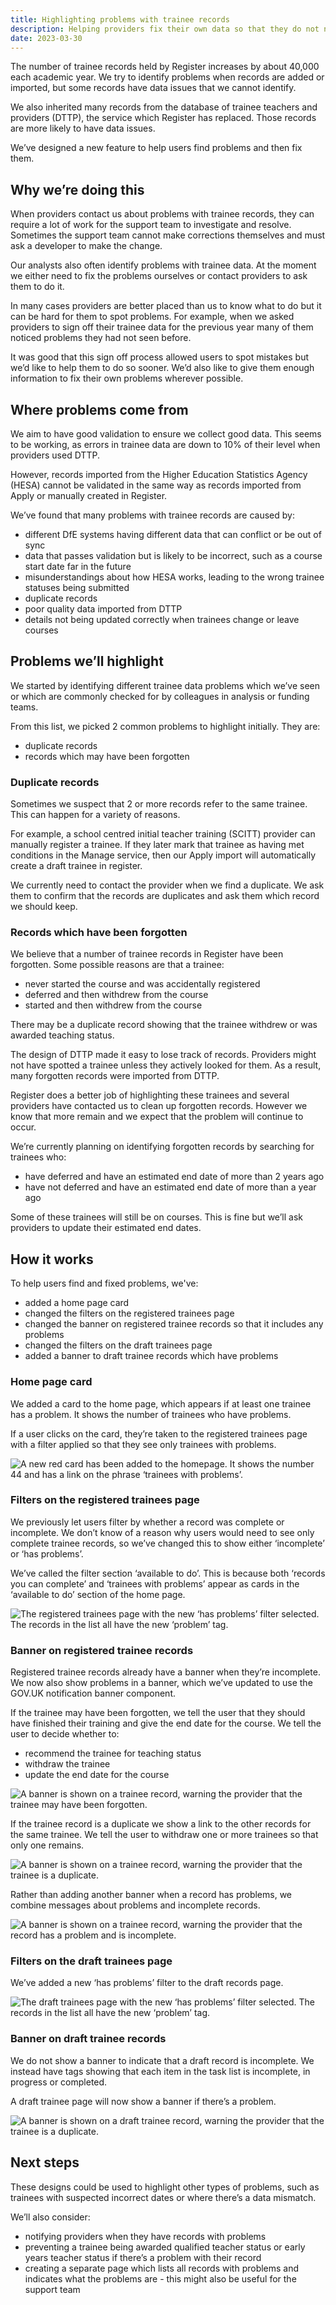 ```yaml
---
title: Highlighting problems with trainee records
description: Helping providers fix their own data so that they do not need to contact the support team.
date: 2023-03-30
---
```


The number of trainee records held by Register increases by about 40,000 each academic year. We try to identify problems when records are added or imported, but some records have data issues that we cannot identify.

We also inherited many records from the database of trainee teachers and providers (DTTP), the service which Register has replaced. Those records are more likely to have data issues.

We’ve designed a new feature to help users find problems and then fix them.

## Why we’re doing this

When providers contact us about problems with trainee records, they can require a lot of work for the support team to investigate and resolve. Sometimes the support team cannot make corrections themselves and must ask a developer to make the change.

Our analysts also often identify problems with trainee data. At the moment we either need to fix the problems ourselves or contact providers to ask them to do it.

In many cases providers are better placed than us to know what to do but it can be hard for them to spot problems. For example, when we asked providers to sign off their trainee data for the previous year many of them noticed problems they had not seen before.

It was good that this sign off process allowed users to spot mistakes but we’d like to help them to do so sooner. We’d also like to give them enough information to fix their own problems wherever possible.

## Where problems come from

We aim to have good validation to ensure we collect good data. This seems to be working, as errors in trainee data are down to 10% of their level when providers used DTTP.

However, records imported from the Higher Education Statistics Agency (HESA) cannot be validated in the same way as records imported from Apply or manually created in Register.

We’ve found that many problems with trainee records are caused by:

* different DfE systems having different data that can conflict or be out of sync
* data that passes validation but is likely to be incorrect, such as a course start date far in the future
* misunderstandings about how HESA works, leading to the wrong trainee statuses being submitted
* duplicate records
* poor quality data imported from DTTP
* details not being updated correctly when trainees change or leave courses

## Problems we’ll highlight

We started by identifying different trainee data problems which we’ve seen or which are commonly checked for by colleagues in analysis or funding teams.

From this list, we picked 2 common problems to highlight initially. They are:

* duplicate records
* records which may have been forgotten

### Duplicate records

Sometimes we suspect that 2 or more records refer to the same trainee. This can happen for a variety of reasons.

For example, a school centred initial teacher training (SCITT) provider can manually register a trainee. If they later mark that trainee as having met conditions in the Manage service, then our Apply import will automatically create a draft trainee in register.

 We currently need to contact the provider when we find a duplicate. We ask them to confirm that the records are duplicates and ask them which record we should keep.

### Records which have been forgotten

We believe that a number of trainee records in Register have been forgotten. Some possible reasons are that a trainee:

* never started the course and was accidentally registered
* deferred and then withdrew from the course
* started and then withdrew from the course

There may be a duplicate record showing that the trainee withdrew or was awarded teaching status.

The design of DTTP made it easy to lose track of records. Providers might not have spotted a trainee unless they actively looked for them. As a result, many forgotten records were imported from DTTP.

Register does a better job of highlighting these trainees and several providers have contacted us to clean up forgotten records. However we know that more remain and we expect that the problem will continue to occur.

We’re currently planning on identifying forgotten records by searching for trainees who:

* have deferred and have an estimated end date of more than 2 years ago
* have not deferred and have an estimated end date of more than a year ago

Some of these trainees will still be on courses. This is fine but we’ll ask providers to update their estimated end dates.

## How it works

To help users find and fixed problems, we've:

* added a home page card
* changed the filters on the registered trainees page
* changed the banner on registered trainee records so that it includes any problems
* changed the filters on the draft trainees page
* added a banner to draft trainee records which have problems

### Home page card

We added a card to the home page, which appears if at least one trainee has a problem. It shows the number of trainees who have problems.

If a user clicks on the card, they’re taken to the registered trainees page with a filter applied so that they see only trainees with problems.

![A new red card has been added to the homepage. It shows the number 44 and has a link on the phrase ‘trainees with problems’.](1.homepage-tiles.png)

### Filters on the registered trainees page

We previously let users filter by whether a record was complete or incomplete. We don’t know of a reason why users would need to see only complete trainee records, so we’ve changed this to show either ‘incomplete’ or ‘has problems’.

We’ve called the filter section ‘available to do’. This is because both ‘records you can complete’ and ‘trainees with problems’ appear as cards in the ‘available to do’ section of the home page.

![The registered trainees page with the new ‘has problems’ filter selected. The records in the list all have the new ‘problem’ tag.](2.trainees-list-filtered.png)

### Banner on registered trainee records

Registered trainee records already have a banner when they’re incomplete. We now also show problems in a banner, which we’ve updated to use the GOV.UK notification banner component.

If the trainee may have been forgotten, we tell the user that they should have finished their training and give the end date for the course. We tell the user to decide whether to:

* recommend the trainee for teaching status
* withdraw the trainee
* update the end date for the course

![A banner is shown on a trainee record, warning the provider that the trainee may have been forgotten.](3.trainee-problem-forgotten.png)

If the trainee record is a duplicate we show a link to the other records for the same trainee. We tell the user to withdraw one or more trainees so that only one remains.

![A banner is shown on a trainee record, warning the provider that the trainee is a duplicate.](4.trainee-problem-duplicate.png)

Rather than adding another banner when a record has problems, we combine messages about problems and incomplete records.

![A banner is shown on a trainee record, warning the provider that the record has a problem and is incomplete.](5.trianee-problem-multiple.png)

### Filters on the draft trainees page

We’ve added a new ‘has problems’ filter to the draft records page.

![The draft trainees page with the new ‘has problems’ filter selected. The records in the list all have the new ‘problem’ tag.](6.draft-list-filtered.png)

### Banner on draft trainee records

We do not show a banner to indicate that a draft record is incomplete. We instead have tags showing that each item in the task list is incomplete, in progress or completed.

A draft trainee page will now show a banner if there’s a problem.

![A banner is shown on a draft trainee record, warning the provider that the trainee is a duplicate.](7.draft-problem-duplicate.png)

## Next steps

These designs could be used to highlight other types of problems, such as trainees with suspected incorrect dates or where there’s a data mismatch.

We’ll also consider:

* notifying providers when they have records with problems
* preventing a trainee being awarded qualified teacher status or early years teacher status if there’s a problem with their record
* creating a separate page which lists all records with problems and indicates what the problems are - this might also be useful for the support team
